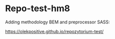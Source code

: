 # Repo-test-hm8

Adding methodology BEM and preprocessor SASS:

https://olekpositive.github.io/repozytorium-test/
